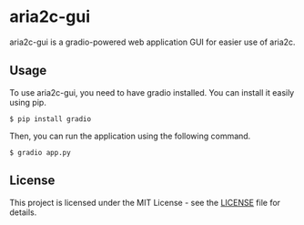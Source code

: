 # aria2c-gui

aria2c-gui is a gradio-powered web application GUI for easier use of aria2c.

## Usage

To use aria2c-gui, you need to have gradio installed. You can install it easily using pip.

```
$ pip install gradio
```

Then, you can run the application using the following command.

```
$ gradio app.py
```

## License

This project is licensed under the MIT License - see the [LICENSE](LICENSE) file for details.
